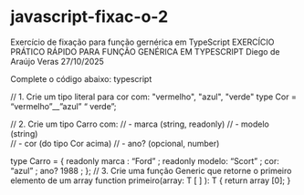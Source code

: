 # javascript-fixac-o-2
Exercício de fixação para função gernérica em TypeScript
EXERCÍCIO PRÁTICO RÁPIDO PARA FUNÇÃO GENÉRICA EM TYPESCRIPT
Diego de Araújo Veras
27/10/2025

Complete o código abaixo: 
typescript 

// 1. Crie um tipo literal para cor com: "vermelho", "azul", "verde" 
type Cor = “vermelho”__”azul”  “ verde”; 

// 2. Crie um tipo Carro com: 
// - marca (string, readonly) 
// - modelo (string)  
// - cor (do tipo Cor acima) 
// - ano? (opcional, number) 

type Carro = { 
readonly marca : “Ford” ;
readonly modelo: “Scort” ;
cor: “azul” ;
ano? 1988 ;
}; 
// 3. Crie uma função Generic que retorne o primeiro elemento de um array 
function primeiro<T>(array:  T [ ] ):  T  { 
return  array [0]; 
}

